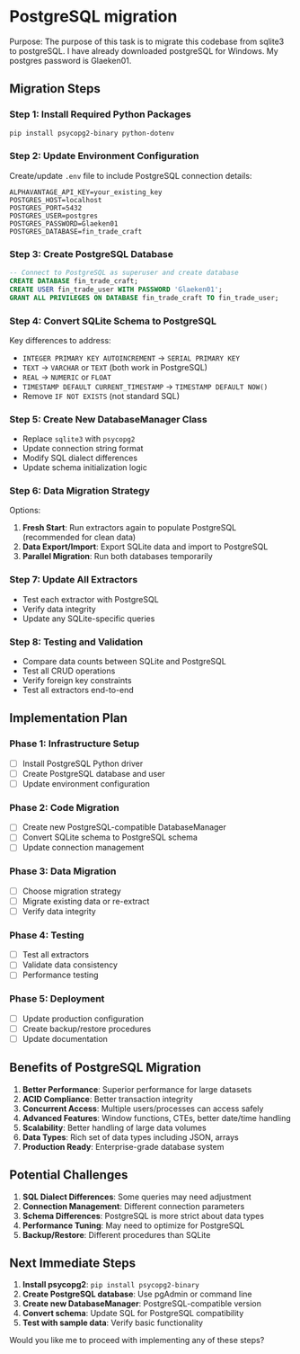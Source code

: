 # PostgreSQL migration

Purpose:
The purpose of this task is to migrate this codebase from sqlite3 to postgreSQL. I have already downloaded postgreSQL for Windows. My postgres password is Glaeken01.

## Migration Steps

### Step 1: Install Required Python Packages
```bash
pip install psycopg2-binary python-dotenv
```

### Step 2: Update Environment Configuration
Create/update `.env` file to include PostgreSQL connection details:
```
ALPHAVANTAGE_API_KEY=your_existing_key
POSTGRES_HOST=localhost
POSTGRES_PORT=5432
POSTGRES_USER=postgres
POSTGRES_PASSWORD=Glaeken01
POSTGRES_DATABASE=fin_trade_craft
```

### Step 3: Create PostgreSQL Database
```sql
-- Connect to PostgreSQL as superuser and create database
CREATE DATABASE fin_trade_craft;
CREATE USER fin_trade_user WITH PASSWORD 'Glaeken01';
GRANT ALL PRIVILEGES ON DATABASE fin_trade_craft TO fin_trade_user;
```

### Step 4: Convert SQLite Schema to PostgreSQL
Key differences to address:
- `INTEGER PRIMARY KEY AUTOINCREMENT` → `SERIAL PRIMARY KEY`
- `TEXT` → `VARCHAR` or `TEXT` (both work in PostgreSQL)
- `REAL` → `NUMERIC` or `FLOAT`
- `TIMESTAMP DEFAULT CURRENT_TIMESTAMP` → `TIMESTAMP DEFAULT NOW()`
- Remove `IF NOT EXISTS` (not standard SQL)

### Step 5: Create New DatabaseManager Class
- Replace `sqlite3` with `psycopg2`
- Update connection string format
- Modify SQL dialect differences
- Update schema initialization logic

### Step 6: Data Migration Strategy
Options:
1. **Fresh Start**: Run extractors again to populate PostgreSQL (recommended for clean data)
2. **Data Export/Import**: Export SQLite data and import to PostgreSQL
3. **Parallel Migration**: Run both databases temporarily

### Step 7: Update All Extractors
- Test each extractor with PostgreSQL
- Verify data integrity
- Update any SQLite-specific queries

### Step 8: Testing and Validation
- Compare data counts between SQLite and PostgreSQL
- Test all CRUD operations
- Verify foreign key constraints
- Test all extractors end-to-end

## Implementation Plan

### Phase 1: Infrastructure Setup
- [ ] Install PostgreSQL Python driver
- [ ] Create PostgreSQL database and user
- [ ] Update environment configuration

### Phase 2: Code Migration
- [ ] Create new PostgreSQL-compatible DatabaseManager
- [ ] Convert SQLite schema to PostgreSQL schema
- [ ] Update connection management

### Phase 3: Data Migration
- [ ] Choose migration strategy
- [ ] Migrate existing data or re-extract
- [ ] Verify data integrity

### Phase 4: Testing
- [ ] Test all extractors
- [ ] Validate data consistency
- [ ] Performance testing

### Phase 5: Deployment
- [ ] Update production configuration
- [ ] Create backup/restore procedures
- [ ] Update documentation

## Benefits of PostgreSQL Migration

1. **Better Performance**: Superior performance for large datasets
2. **ACID Compliance**: Better transaction integrity
3. **Concurrent Access**: Multiple users/processes can access safely
4. **Advanced Features**: Window functions, CTEs, better date/time handling
5. **Scalability**: Better handling of large data volumes
6. **Data Types**: Rich set of data types including JSON, arrays
7. **Production Ready**: Enterprise-grade database system

## Potential Challenges

1. **SQL Dialect Differences**: Some queries may need adjustment
2. **Connection Management**: Different connection parameters
3. **Schema Differences**: PostgreSQL is more strict about data types
4. **Performance Tuning**: May need to optimize for PostgreSQL
5. **Backup/Restore**: Different procedures than SQLite

## Next Immediate Steps

1. **Install psycopg2**: `pip install psycopg2-binary`
2. **Create PostgreSQL database**: Use pgAdmin or command line
3. **Create new DatabaseManager**: PostgreSQL-compatible version
4. **Convert schema**: Update SQL for PostgreSQL compatibility
5. **Test with sample data**: Verify basic functionality

Would you like me to proceed with implementing any of these steps?